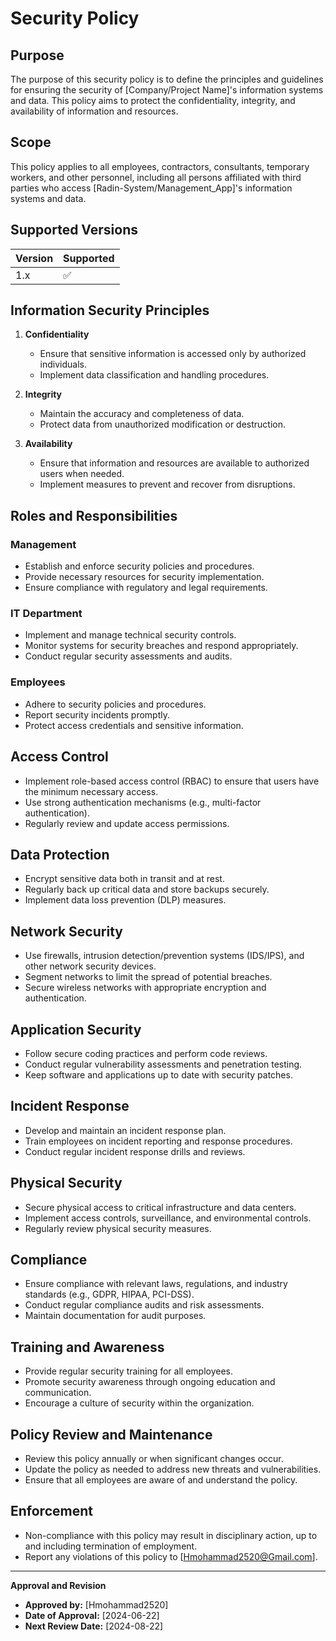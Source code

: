 # Security Policy

## Purpose

The purpose of this security policy is to define the principles and guidelines for ensuring the security of [Company/Project Name]'s information systems and data. This policy aims to protect the confidentiality, integrity, and availability of information and resources.

## Scope

This policy applies to all employees, contractors, consultants, temporary workers, and other personnel, including all persons affiliated with third parties who access [Radin-System/Management_App]'s information systems and data.

## Supported Versions

| Version | Supported          |
| ------- | ------------------ |
| 1.x     | :white_check_mark: |


## Information Security Principles

1. **Confidentiality**
   - Ensure that sensitive information is accessed only by authorized individuals.
   - Implement data classification and handling procedures.

2. **Integrity**
   - Maintain the accuracy and completeness of data.
   - Protect data from unauthorized modification or destruction.

3. **Availability**
   - Ensure that information and resources are available to authorized users when needed.
   - Implement measures to prevent and recover from disruptions.

## Roles and Responsibilities

### Management
- Establish and enforce security policies and procedures.
- Provide necessary resources for security implementation.
- Ensure compliance with regulatory and legal requirements.

### IT Department
- Implement and manage technical security controls.
- Monitor systems for security breaches and respond appropriately.
- Conduct regular security assessments and audits.

### Employees
- Adhere to security policies and procedures.
- Report security incidents promptly.
- Protect access credentials and sensitive information.

## Access Control

- Implement role-based access control (RBAC) to ensure that users have the minimum necessary access.
- Use strong authentication mechanisms (e.g., multi-factor authentication).
- Regularly review and update access permissions.

## Data Protection

- Encrypt sensitive data both in transit and at rest.
- Regularly back up critical data and store backups securely.
- Implement data loss prevention (DLP) measures.

## Network Security

- Use firewalls, intrusion detection/prevention systems (IDS/IPS), and other network security devices.
- Segment networks to limit the spread of potential breaches.
- Secure wireless networks with appropriate encryption and authentication.

## Application Security

- Follow secure coding practices and perform code reviews.
- Conduct regular vulnerability assessments and penetration testing.
- Keep software and applications up to date with security patches.

## Incident Response

- Develop and maintain an incident response plan.
- Train employees on incident reporting and response procedures.
- Conduct regular incident response drills and reviews.

## Physical Security

- Secure physical access to critical infrastructure and data centers.
- Implement access controls, surveillance, and environmental controls.
- Regularly review physical security measures.

## Compliance

- Ensure compliance with relevant laws, regulations, and industry standards (e.g., GDPR, HIPAA, PCI-DSS).
- Conduct regular compliance audits and risk assessments.
- Maintain documentation for audit purposes.

## Training and Awareness

- Provide regular security training for all employees.
- Promote security awareness through ongoing education and communication.
- Encourage a culture of security within the organization.

## Policy Review and Maintenance

- Review this policy annually or when significant changes occur.
- Update the policy as needed to address new threats and vulnerabilities.
- Ensure that all employees are aware of and understand the policy.

## Enforcement

- Non-compliance with this policy may result in disciplinary action, up to and including termination of employment.
- Report any violations of this policy to [Hmohammad2520@Gmail.com].

---

**Approval and Revision**

- **Approved by:** [Hmohammad2520]
- **Date of Approval:** [2024-06-22]
- **Next Review Date:** [2024-08-22]
